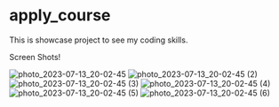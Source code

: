 # apply_course

This is showcase project to see my coding skills.

Screen Shots!

![photo_2023-07-13_20-02-45](https://github.com/prajai1803/apply_course/assets/73019477/fc1481c3-b8ae-4d74-8e13-1b88e2a9ccd8)
![photo_2023-07-13_20-02-45 (2)](https://github.com/prajai1803/apply_course/assets/73019477/fad4b7c3-92bf-42d7-b5e7-e131b8d7ca3b)
![photo_2023-07-13_20-02-45 (3)](https://github.com/prajai1803/apply_course/assets/73019477/6931d397-3243-4ba9-ba07-c5e507818517)
![photo_2023-07-13_20-02-45 (4)](https://github.com/prajai1803/apply_course/assets/73019477/b939bfc2-6cc3-48a0-9f65-8291d99a252e)
![photo_2023-07-13_20-02-45 (5)](https://github.com/prajai1803/apply_course/assets/73019477/7dc1ad1f-f0d7-4d34-90f8-2a99b673fa97)
![photo_2023-07-13_20-02-45 (6)](https://github.com/prajai1803/apply_course/assets/73019477/e8df7659-62fb-46c3-9948-084c9e670010)
